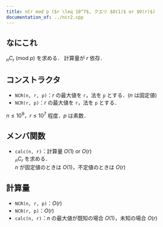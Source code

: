 ```yaml
---
title: nCr mod p ($r \leq 10^7$, クエリ $O(1)$ or $O(r)$)
documentation_of: ../ncr2.cpp
---
```


## なにこれ
${}_nC_r\ (\mathrm{mod}\ p)$ を求める．
計算量が $r$ 依存．

## コンストラクタ
- `NCR(n, r, p)`：$r$ の最大値を `r`，法を `p` とする．($n$ は固定値)
- `NCR(r, p)`：$r$ の最大値を `r`，法を `p` とする．

$n \leq 10^9$，$r \leq 10^7$ 程度．$p$ は素数．

## メンバ関数
- `calc(n, r)`：計算量 $O(1)$ or $O(r)$  
	${}_nC_r$ を求める．  
	$n$ が固定値のときは $O(1)$，不定値のときは $O(r)$

## 計算量
- `NCR(n, r, p)`：$O(r)$
- `NCR(r, p)`：$O(r)$
- `calc(n, r)`：$n$ の最大値が既知の場合 $O(1)$，未知の場合 $O(r)$
